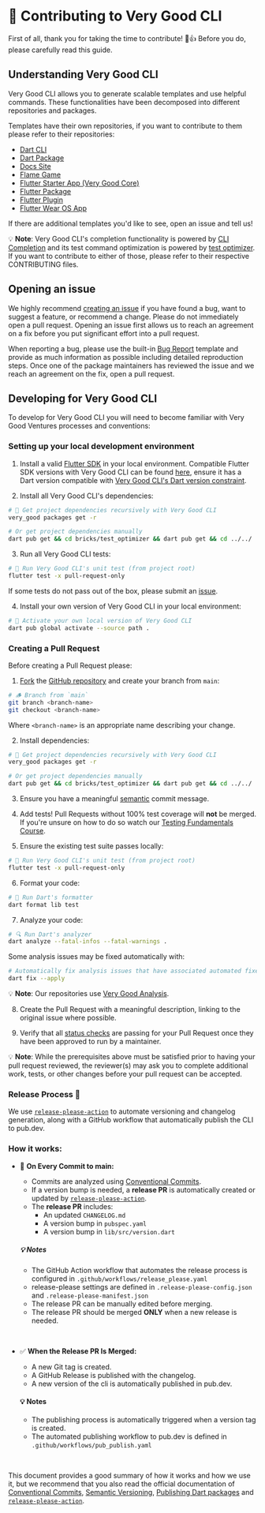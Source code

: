 # 🦄 Contributing to Very Good CLI

First of all, thank you for taking the time to contribute! 🎉👍 Before you do, please carefully read this guide.

## Understanding Very Good CLI

Very Good CLI allows you to generate scalable templates and use helpful commands. These functionalities have been decomposed into different repositories and packages.

Templates have their own repositories, if you want to contribute to them please refer to their repositories:

- [Dart CLI](https://github.com/VeryGoodOpenSource/very_good_templates/tree/main/very_good_dart_cli)
- [Dart Package](https://github.com/VeryGoodOpenSource/very_good_templates/tree/main/very_good_dart_package)
- [Docs Site](https://github.com/VeryGoodOpenSource/very_good_templates/tree/main/very_good_docs_site)
- [Flame Game](https://github.com/VeryGoodOpenSource/very_good_templates/tree/main/very_good_flame_game)
- [Flutter Starter App (Very Good Core)](https://github.com/VeryGoodOpenSource/very_good_templates/tree/main/very_good_core)
- [Flutter Package](https://github.com/VeryGoodOpenSource/very_good_templates/tree/main/very_good_flutter_package)
- [Flutter Plugin](https://github.com/VeryGoodOpenSource/very_good_templates/tree/main/very_good_flutter_plugin)
- [Flutter Wear OS App](https://github.com/VeryGoodOpenSource/very_good_templates/tree/main/very_good_wear_app)

If there are additional templates you'd like to see, open an issue and tell us!

💡 **Note**: Very Good CLI's completion functionality is powered by [CLI Completion](https://github.com/VeryGoodOpenSource/cli_completion) and its test command optimization is powered by [test optimizer](bricks/test_optimizer/README.md). If you want to contribute to either of those, please refer to their respective CONTRIBUTING files.

## Opening an issue

We highly recommend [creating an issue][bug_report_link] if you have found a bug, want to suggest a feature, or recommend a change. Please do not immediately open a pull request. Opening an issue first allows us to reach an agreement on a fix before you put significant effort into a pull request.

When reporting a bug, please use the built-in [Bug Report][bug_report_link] template and provide as much information as possible including detailed reproduction steps. Once one of the package maintainers has reviewed the issue and we reach an agreement on the fix, open a pull request.

## Developing for Very Good CLI

To develop for Very Good CLI you will need to become familiar with Very Good Ventures processes and conventions:

### Setting up your local development environment

1. Install a valid [Flutter SDK](https://docs.flutter.dev/get-started/install) in your local environment. Compatible Flutter SDK versions with Very Good CLI can be found [here](https://docs.flutter.dev/release/archive), ensure it has a Dart version compatible with [Very Good CLI's Dart version constraint](https://github.com/VeryGoodOpenSource/very_good_cli/blob/main/pubspec.yaml).

2. Install all Very Good CLI's dependencies:

```sh
# 📂 Get project dependencies recursively with Very Good CLI
very_good packages get -r

# Or get project dependencies manually
dart pub get && cd bricks/test_optimizer && dart pub get && cd ../../
```

3. Run all Very Good CLI tests:

```sh
# 🧪 Run Very Good CLI's unit test (from project root)
flutter test -x pull-request-only
```

If some tests do not pass out of the box, please submit an [issue](https://github.com/VeryGoodOpenSource/very_good_cli/issues/new/choose).

4. Install your own version of Very Good CLI in your local environment:

```sh
# 🚀 Activate your own local version of Very Good CLI
dart pub global activate --source path .
```

### Creating a Pull Request

Before creating a Pull Request please:

1. [Fork](https://docs.github.com/en/get-started/quickstart/contributing-to-projects) the [GitHub repository](https://github.com/VeryGoodOpenSource/very_good_cli) and create your branch from `main`:

```sh
# 🪵 Branch from `main`
git branch <branch-name>
git checkout <branch-name>
```

Where `<branch-name>` is an appropriate name describing your change.

2. Install dependencies:

```sh
# 📂 Get project dependencies recursively with Very Good CLI
very_good packages get -r

# Or get project dependencies manually
dart pub get && cd bricks/test_optimizer && dart pub get && cd ../../
```

3. Ensure you have a meaningful [semantic][conventional_commits_link] commit message.

4. Add tests! Pull Requests without 100% test coverage will **not** be merged. If you're unsure on how to do so watch our [Testing Fundamentals Course](https://www.youtube.com/watch?v=M_eZg-X789w&list=PLprI2satkVdFwpxo_bjFkCxXz5RluG8FY).

5. Ensure the existing test suite passes locally:

```sh
# 🧪 Run Very Good CLI's unit test (from project root)
flutter test -x pull-request-only
```

6. Format your code:

```sh
# 🧼 Run Dart's formatter
dart format lib test
```

7. Analyze your code:

```sh
# 🔍 Run Dart's analyzer
dart analyze --fatal-infos --fatal-warnings .
```

Some analysis issues may be fixed automatically with:

```sh
# Automatically fix analysis issues that have associated automated fixes
dart fix --apply
```

💡 **Note**: Our repositories use [Very Good Analysis](https://github.com/VeryGoodOpenSource/very_good_analysis).

8. Create the Pull Request with a meaningful description, linking to the original issue where possible.

9. Verify that all [status checks](https://github.com/VeryGoodOpenSource/very_good_cli/actions/) are passing for your Pull Request once they have been approved to run by a maintainer.

💡 **Note**: While the prerequisites above must be satisfied prior to having your pull request reviewed, the reviewer(s) may ask you to complete additional work, tests, or other changes before your pull request can be accepted.


### Release Process 🚀

We use [`release-please-action`][release-please-action-link] to automate versioning and changelog generation, along with a GitHub workflow that automatically publish the CLI to pub.dev.

### How it works:

- 📌 **On Every Commit to main:**
    - Commits are analyzed using [Conventional Commits][conventional_commits_link].
    - If a version bump is needed, a **release PR** is automatically created or updated by [`release-please-action`][release-please-action-link].
    - The **release PR** includes:
        - An updated `CHANGELOG.md`
        - A version bump in `pubspec.yaml`
        - A version bump in `lib/src/version.dart`

    ##### 💡 Notes

    - The GitHub Action workflow that automates the release process is configured in `.github/workflows/release_please.yaml`
    - release-please settings are defined in `.release-please-config.json` and `.release-please-manifest.json`
    - The release PR can be manually edited before merging.
    - The release PR should be merged **ONLY** when a new release is needed.

<br />

- ✅ **When the Release PR Is Merged:**
    - A new Git tag is created.
    - A GitHub Release is published with the changelog.
    - A new version of the cli is automatically published in pub.dev.

    #### 💡 Notes

    - The publishing process is automatically triggered when a version tag is created.
    - The automated publishing workflow to pub.dev is defined in `.github/workflows/pub_publish.yaml`

<br />

This document provides a good summary of how it works and how we use it, but we recommend that you also read the official documentation of [Conventional Commits][conventional_commits_link], [Semantic Versioning][sem_ver_link], [Publishing Dart packages][dart_publishing_link] and [`release-please-action`][release-please-action-link].

[dart_publishing_link]: https://dart.dev/tools/pub/publishing
[sem_ver_link]: https://semver.org/
[release-please-action-link]: https://github.com/googleapis/release-please-action
[conventional_commits_link]: https://www.conventionalcommits.org/en/v1.0.0
[bug_report_link]: https://github.com/VeryGoodOpenSource/very_good_cli/issues/new?assignees=&labels=bug&template=bug_report.md&title=fix%3A+
[very_good_core_link]: doc/very_good_core.md
[very_good_ventures_link]: https://verygood.ventures/?utm_source=github&utm_medium=banner&utm_campaign=CLI
